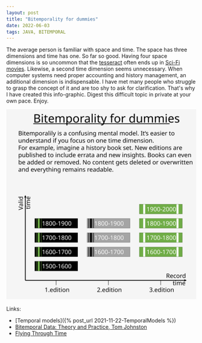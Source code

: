 ```yaml
---
layout: post
title: "Bitemporality for dummies"
date: 2022-06-03
tags: JAVA, BITEMPORAL
---
```


The average person is familiar with space and time. The space has three dimensions and time has one.
So far so good. Having four space dimensions is so uncommon that the [tesseract](https://en.wikipedia.org/wiki/Tesseract) often ends up in [Sci-Fi movies](https://marvel-movies.fandom.com/wiki/Tesseract).
Likewise, a second time dimension seems unnecessary.
When computer systems need proper accounting and history management, an additional dimension is indispensable.
I have met many people who struggle to grasp the concept of it and are too shy to ask for clarification.
That's why I have created this info-graphic. Digest this difficult topic in private at your own pace. Enjoy.

![Bitemporality for dummies](/assets/img/BitemporalityForDummies.svg)

Links:
* [Temporal models]({% post_url 2021-11-22-TemporalModels %})
* [Bitemporal Data: Theory and Practice, Tom Johnston](https://books.google.lu/books?id=tF5zAwAAQBAJ)
* [Flying Through Time](https://www.youtube.com/watch?v=Ws0hx6U52Uo)